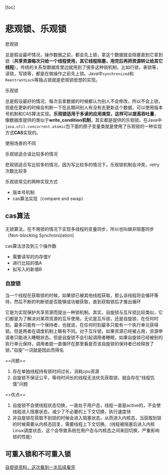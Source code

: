 [toc]

# 悲观锁、乐观锁

悲观锁

总是假设最坏情况，操作数据之前，都会先上锁，拿这个数据就会阻塞直到它拿到锁（**共享资源每次只给一个线程使用，其它线程阻塞，用完后再把资源转让给其它线程**）。传统的关系型数据库里边就用到了很多这种锁机制，比如行锁，表锁等，读锁，写锁等，都是在做操作之前先上锁。Java中`synchronized`和`ReentrantLock`等独占锁就是悲观锁思想的实现。

乐观锁

总是假设最好的情况，每次去拿数据的时候都认为别人不会修改，所以不会上锁，但是在更新的时候会判断一下在此期间别人有没有去更新这个数据，可以使用版本号机制和CAS算法实现。**乐观锁适用于多读的应用类型，这样可以提高吞吐量**，像数据库提供的类似于**write_condition机制**，其实都是提供的乐观锁。在Java中`java.util.concurrent.atomic`包下面的原子变量类就是使用了乐观锁的一种实现方式**CAS**实现的。

使用场景的不同

乐观锁适合读比较多的情况

悲观锁适合写比较多的情况，因为写比较多的情况下，乐观锁机制会冲突，retry次数比较多

乐观锁常见的两种实现方式

- 版本号机制
- cas算法实现（compare and swap）

## cas算法

无锁算法，在不用锁的情况下实现多线程的变量同步，所以也叫做非阻塞同步（Non-blocking Synchronization)

cas算法涉及到三个操作数

- 需要读写的内存值V
- 进行比较的值A
- 拟写入的新值B

### 自旋锁

当一个线程在获取锁的时候，如果锁已被其他线程获取，那么该线程将会循环等待，然后不断的判断锁是否能够成功被获取，直到获取锁后才推出循环

它是为实现保护共享资源而提出一种锁机制。其实，自旋锁与互斥锁比较类似，它们都是为了解决对某项资源的互斥使用。无论是互斥锁，还是自旋锁，在任何时刻，最多只能有一个保持者，也就说，在任何时刻最多只能有一个执行单元获得锁。但是两者在调度机制上略有不同。对于互斥锁，如果资源已经被占用，资源申请者只能进入睡眠状态。但是自旋锁不会引起调用者睡眠，如果自旋锁已经被别的执行单元保持，调用者就一直循环在那里看是否该自旋锁的保持者已经释放了锁，”自旋”一词就是因此而得名

==问题==

1. 存在单独线程持有锁时间过长，消耗cpu资源
2. 自旋锁不保证公平，等待时间长的线程无法优先获取锁，就会存在“线程饥饿”问题

==优点==

1. 自旋锁不会使线程状态切换，一直处于用户态，线程一直是active的，不会使线程进入阻塞状态，减少了不必要的上下文切换，执行速度快
2. 非自旋锁在获取不到锁的时候会进入阻塞状态，从而进入内核态，当获取到锁的时候需要从内核态回复，需要线程上下文切换。（线程被阻塞后进入内核Linux调度状态，这个会导致系统在用户态与内核态之间来回切换，严重影响锁的性能）

## 可重入锁和不可重入锁



[自旋锁资料，这次看到一半后续看完](https://blog.csdn.net/qq_34337272/article/details/81252853)



